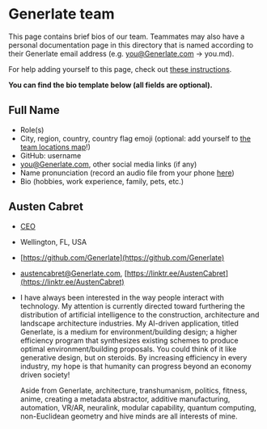 # Generlate team

This page contains brief bios of our team. Teammates may also have a personal documentation page in this directory that is named according to their Generlate email address (e.g. you@Generlate.com -> you.md).

For help adding yourself to this page, check out [these instructions](../../editing/add-yourself-to-team-page.md).

**You can find the bio template below (all fields are optional).**

## Full Name

-   Role(s)
-   City, region, country, country flag emoji (optional: add yourself to [the team locations map](locations.md)!)
-   GitHub: username
-   [you@Generlate.com](mailto:you@Generlate.com), other social media links (if any)
-   Name pronunciation (record an audio file from your phone [here](https://www.name-coach.com/))
-   Bio (hobbies, work experience, family, pets, etc.)

## Austen Cabret

-   [CEO]()
-   Wellington, FL, USA
-   [https://github.com/Generlate](https://github.com/Generlate)
-   austencabret@Generlate.com, [https://linktr.ee/AustenCabret](https://linktr.ee/AustenCabret)
-   I have always been interested in the way people interact with technology. My attention is currently
    directed toward furthering the distribution of artificial intelligence to the construction, architecture
    and landscape architecture industries. My AI-driven application, titled Generlate, is a medium for
    environment/building design; a higher efficiency program that synthesizes existing schemes to
    produce optimal environment/building proposals. You could think of it like generative design, but on
    steroids. By increasing efficiency in every industry, my hope is that humanity can progress beyond an
    economy driven society!

    Aside from Generlate, architecture, transhumanism, politics, fitness, anime, creating a metadata abstractor,
    additive manufacturing, automation, VR/AR, neuralink, modular capability, quantum computing,
    non-Euclidean geometry and hive minds are all interests of mine.
